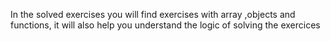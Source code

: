 In the solved exercises you will find exercises with array ,objects and functions, it will also help you understand the logic of solving the exercices

